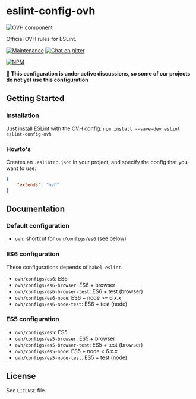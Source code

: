 # eslint-config-ovh

![OVH component](https://user-images.githubusercontent.com/3379410/27423240-3f944bc4-5731-11e7-87bb-3ff603aff8a7.png)

Official OVH rules for ESLint.

[![Maintenance](https://img.shields.io/maintenance/yes/2017.svg)]() [![Chat on gitter](https://img.shields.io/gitter/room/ovh/ux.svg)](https://gitter.im/ovh/ux)

[![NPM](https://nodei.co/npm/eslint-config-ovh.png?downloads=true&downloadRank=true&stars=true)](https://nodei.co/npm/eslint-config-ovh/)

:construction: **This configuration is under active discussions, so some of our projects  do not yet use this configuration**


## Getting Started

### Installation

Just install ESLint with the OVH config:
    `npm install --save-dev eslint eslint-config-ovh`

### Howto's

Creates an `.eslintrc.json` in your project, and specify the config that you want to use:

```json
{
    "extends": "ovh"
}
```

## Documentation

### Default configuration

* `ovh`: shortcut for `ovh/configs/es6` (see below)

### ES6 configuration

These configurations depends of `babel-eslint`.

* `ovh/configs/es6`: ES6
* `ovh/configs/es6-browser`: ES6 + browser
* `ovh/configs/es6-browser-test`: ES6 + test (browser)
* `ovh/configs/es6-node`: ES6 + node >= 6.x.x
* `ovh/configs/es6-node-test`: ES6 + test (node)

### ES5 configuration

* `ovh/configs/es5`: ES5
* `ovh/configs/es5-browser`: ES5 + browser
* `ovh/configs/es5-browser-test`: ES5 + test (browser)
* `ovh/configs/es5-node`: ES5 + node < 6.x.x
* `ovh/configs/es5-node-test`: ES5 + test (node)

## License

See `LICENSE` file.

